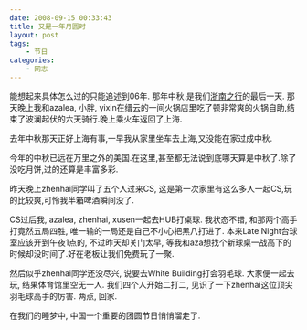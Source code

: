 ```yaml
---
date: 2008-09-15 00:33:43
title: 又是一年月圆时
layout: post
tags:
    - 节日
categories:
    - 网志
---
```

能想起来具体怎么过的只能追述到06年. 那年中秋,是我们<a href="http://pic.ztpala.com/wp-content/uploads/2008/09/moon.jpg2006/11/zhenan/">浙南之行</a>的最后一天. 那天晚上我和azalea, 小胖, yixin在缙云的一间火锅店里吃了顿非常爽的火锅自助,结束了波澜起伏的六天骑行.晚上乘火车返回了上海.

去年中秋那天正好上海有事,一早我从家里坐车去上海,又没能在家过成中秋.

今年的中秋已远在万里之外的美国.在这里,甚至都无法说到底哪天算是中秋了.除了没吃月饼,过的还算是丰富多彩.

昨天晚上zhenhai同学叫了五个人过来CS, 这是第一次家里有这么多人一起CS,玩的比较爽,可怜我半箱啤酒瞬间没了.

CS过后我, azalea, zhenhai, xusen一起去HUB打桌球. 我状态不错, 和那两个高手打竟然五局四胜, 唯一输的一局还是自己不小心把黑八打进了. 本来Late Night台球室应该开到午夜1点的, 不过昨天却关门太早, 等我和aza想找个新球桌一战高下的时候却没时间了.好在老板让我们免费玩了一聚.

然后似乎zhenhai同学还没尽兴, 说要去White Building打会羽毛球. 大家便一起去玩, 结果体育馆里空无一人. 我们四个人开始二打二, 见识了一下zhenhai这位顶尖羽毛球高手的厉害. 两点, 回家.

在我们的睡梦中, 中国一个重要的团圆节日悄悄溜走了.
